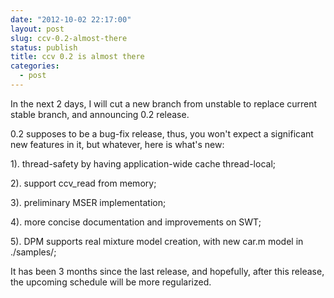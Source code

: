 ```yaml
---
date: "2012-10-02 22:17:00"
layout: post
slug: ccv-0.2-almost-there
status: publish
title: ccv 0.2 is almost there
categories:
  - post
---
```


In the next 2 days, I will cut a new branch from unstable to replace current stable
branch, and announcing 0.2 release.

0.2 supposes to be a bug-fix release, thus, you won't expect a significant new
features in it, but whatever, here is what's new:

1). thread-safety by having application-wide cache thread-local;

2). support ccv_read from memory;

3). preliminary MSER implementation;

4). more concise documentation and improvements on SWT;

5). DPM supports real mixture model creation, with new car.m model in ./samples/;

It has been 3 months since the last release, and hopefully, after this release,
the upcoming schedule will be more regularized.
